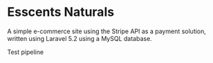 # Esscents Naturals
A simple e-commerce site using the Stripe API as a payment solution, written using Laravel 5.2 using a MySQL database.

Test pipeline
